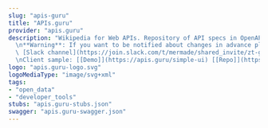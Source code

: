 ```yaml
---
slug: "apis-guru"
title: "APIs.guru"
provider: "apis.guru"
description: "Wikipedia for Web APIs. Repository of API specs in OpenAPI format.\n\
  \n**Warning**: If you want to be notified about changes in advance please join our\
  \ [Slack channel](https://join.slack.com/t/mermade/shared_invite/zt-g78g7xir-MLE_CTCcXCdfJfG3CJe9qA).\n\
  \nClient sample: [[Demo]](https://apis.guru/simple-ui) [[Repo]](https://github.com/APIs-guru/simple-ui)\n"
logo: "apis.guru-logo.svg"
logoMediaType: "image/svg+xml"
tags:
- "open_data"
- "developer_tools"
stubs: "apis.guru-stubs.json"
swagger: "apis.guru-swagger.json"
---
```

